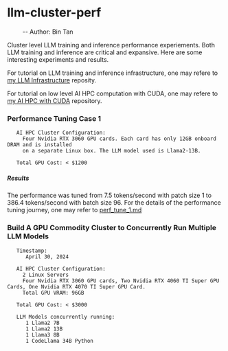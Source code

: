 # llm-cluster-perf
&nbsp;&nbsp;&nbsp;&nbsp;&nbsp;&nbsp;&nbsp;&nbsp; -- Author: Bin Tan

Cluster level LLM training and inference performance experiements. Both LLM training and inference are critical and expansive. Here are some interesting 
experiments and results.

For tutorial on LLM training and inference infrastructure, one may refere to 
[my LLM Infrastructure](https://github.com/project-ai101/llm-infra/tree/main) reposity.

For tutorial on low level AI HPC computation with CUDA, one may refere to 
[my AI HPC with CUDA](https://github.com/project-ai101/ai-hpc-with-cuda)
repository.

### Performance Tuning Case 1

```
   AI HPC Cluster Configuration: 
     Four Nvidia RTX 3060 GPU cards. Each card has only 12GB onboard DRAM and is installed
     on a separate Linux box. The LLM model used is Llama2-13B.
```

```
   Total GPU Cost: < $1200
```

##### Results
The performance was tuned from 7.5 tokens/second with patch size 1 to 386.4 tokens/second with batch size 96. 
For the details of the performance tuning journey, one may refer to [perf_tune_1.md](https://github.com/project-ai101/llm-cluster-perf/blob/main/perf_tune_1.md)


### Build A GPU Commodity Cluster to Concurrently Run Multiple LLM Models
```
   Timestamp:
      April 30, 2024
```
```
   AI HPC Cluster Configuration: 
     2 Linux Servers
     Four Nvidia RTX 3060 GPU cards, Two Nvidia RTX 4060 TI Super GPU Cards, One Nvidia RTX 4070 TI Super GPU Card.
     Total GPU VRAM: 96GB 
```

```
   Total GPU Cost: < $3000
```

```
   LLM Models concurrently running:
      1 Llama2 7B
      1 Llama2 13B
      1 Llama3 8B
      1 CodeLlama 34B Python
```
